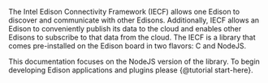 The Intel Edison Connectivity Framework (IECF) allows one Edison to discover and communicate with other Edisons.
Additionally, IECF allows an Edison to conveniently publish its data to the cloud and enables other Edisons to
subscribe to that data from the cloud. The IECF is a library that comes pre-installed on the Edison board in
two flavors: C and NodeJS.

This documentation focuses on the NodeJS version of the library. To begin developing Edison applications and plugins
 please {@tutorial start-here}.